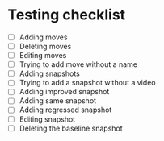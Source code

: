 # Testing checklist

- [ ] Adding moves
- [ ] Deleting moves
- [ ] Editing moves
- [ ] Trying to add move without a name
- [ ] Adding snapshots
- [ ] Trying to add a snapshot without a video
- [ ] Adding improved snapshot
- [ ] Adding same snapshot
- [ ] Adding regressed snapshot
- [ ] Editing snapshot
- [ ] Deleting the baseline snapshot
